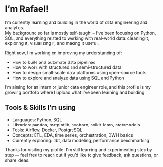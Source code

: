 # I’m Rafael!

I’m currently learning and building in the world of data engineering and analytics.  
My background so far is mostly self-taught – I’ve been focusing on Python, SQL, and everything related to working with real-world data: cleaning it, exploring it, visualizing it, and making it useful.

Right now, I’m working on improving my understanding of:
- How to build and automate data pipelines
- How to work with structured and semi-structured data
- How to design small-scale data platforms using open-source tools
- How to explore and analyze data using SQL and Python

I’m aiming for an intern or junior data engineer role, and this profile is my growing portfolio where I upload what I’ve been learning and building.

## Tools & Skills I’m using

- Languages: Python, SQL  
- Libraries: pandas, matplotlib, seaborn, scikit-learn, statsmodels  
- Tools: Airflow, Docker, PostgreSQL  
- Concepts: ETL, EDA, time series, orchestration, DWH basics  
- Currently exploring: dbt, data modeling, performance benchmarking

Thanks for visiting my profile. I'm still learning and experimenting step by step — feel free to reach out if you’d like to give feedback, ask questions, or share ideas.

